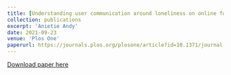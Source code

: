 ```yaml
---
title: [Understanding user communication around loneliness on online forums](https://journals.plos.org/plosone/article?id=10.1371/journal.pone.0257791)
collection: publications
excerpt: 'Anietie Andy'
date: 2021-09-23
venue: 'Plos One'
paperurl: https://journals.plos.org/plosone/article?id=10.1371/journal.pone.0257791
---
```


[Download paper here](https://journals.plos.org/plosone/article?id=10.1371/journal.pone.0257791)



